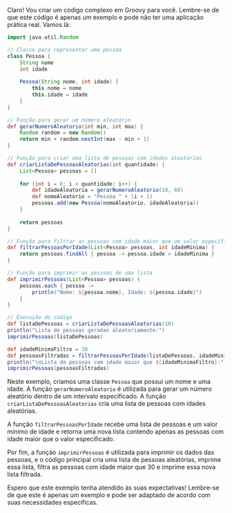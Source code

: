 Claro! Vou criar um código complexo em Groovy para você. Lembre-se de que este código é apenas um exemplo e pode não ter uma aplicação prática real. Vamos lá:

```groovy
import java.util.Random

// Classe para representar uma pessoa
class Pessoa {
    String nome
    int idade
    
    Pessoa(String nome, int idade) {
        this.nome = nome
        this.idade = idade
    }
}

// Função para gerar um número aleatório
def gerarNumeroAleatorio(int min, int max) {
    Random random = new Random()
    return min + random.nextInt(max - min + 1)
}

// Função para criar uma lista de pessoas com idades aleatórias
def criarListaDePessoasAleatorias(int quantidade) {
    List<Pessoa> pessoas = []
    
    for (int i = 0; i < quantidade; i++) {
        def idadeAleatoria = gerarNumeroAleatorio(18, 60)
        def nomeAleatorio = "Pessoa " + (i + 1)
        pessoas.add(new Pessoa(nomeAleatorio, idadeAleatoria))
    }
    
    return pessoas
}

// Função para filtrar as pessoas com idade maior que um valor específico
def filtrarPessoasPorIdade(List<Pessoa> pessoas, int idadeMinima) {
    return pessoas.findAll { pessoa -> pessoa.idade > idadeMinima }
}

// Função para imprimir as pessoas de uma lista
def imprimirPessoas(List<Pessoa> pessoas) {
    pessoas.each { pessoa -> 
        println("Nome: ${pessoa.nome}, Idade: ${pessoa.idade}")
    }
}

// Execução do código
def listaDePessoas = criarListaDePessoasAleatorias(10)
println("Lista de pessoas geradas aleatoriamente:")
imprimirPessoas(listaDePessoas)

def idadeMinimaFiltro = 30
def pessoasFiltradas = filtrarPessoasPorIdade(listaDePessoas, idadeMinimaFiltro)
println("\nLista de pessoas com idade maior que ${idadeMinimaFiltro}:")
imprimirPessoas(pessoasFiltradas)
```

Neste exemplo, criamos uma classe `Pessoa` que possui um nome e uma idade. A função `gerarNumeroAleatorio` é utilizada para gerar um número aleatório dentro de um intervalo especificado. A função `criarListaDePessoasAleatorias` cria uma lista de pessoas com idades aleatórias.

A função `filtrarPessoasPorIdade` recebe uma lista de pessoas e um valor mínimo de idade e retorna uma nova lista contendo apenas as pessoas com idade maior que o valor especificado.

Por fim, a função `imprimirPessoas` é utilizada para imprimir os dados das pessoas, e o código principal cria uma lista de pessoas aleatórias, imprime essa lista, filtra as pessoas com idade maior que 30 e imprime essa nova lista filtrada.

Espero que este exemplo tenha atendido às suas expectativas! Lembre-se de que este é apenas um exemplo e pode ser adaptado de acordo com suas necessidades específicas.